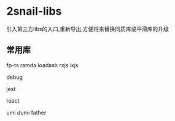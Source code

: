 # 2snail-libs

引入第三方libs的入口,重新导出,方便将来替换同质库或平滑库的升级

## 常用库

fp-ts
ramda
loadash
rxjs
ixjs

debug

jest

react

umi
dumi
father